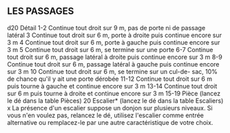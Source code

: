 ## LES PASSAGES

d20 Détail
1-2 Continue tout droit sur 9 m, pas de porte ni de
passage latéral
3 Continue tout droit sur 6 m, porte à droite puis
continue encore sur 3 m
4 Continue tout droit sur 6 m, porte à gauche puis
continue encore sur 3 m
5 Continue tout droit sur 6 m, se termine sur une porte
6-7 Continue tout droit sur 6 m, passage latéral à droite
puis continue encore sur 3 m
8-9 Continue tout droit sur 6 m, passage latéral à gauche
puis continue encore sur 3 m
10 Continue tout droit sur 6 m, se termine sur un cul-de-
sac, 10% de chance qu'il y ait une porte dérobée
11-12 Continue tout droit sur 6 m puis tourne à gauche et
continue encore sur 3 m
13-14 Continue tout droit sur 6 m puis tourne à droite et
continue encore sur 3 m
15-19 Pièce (lancez le dé dans la table Pièces)
20  Escalier* (lancez le dé dans la table Escaliers)
x La présence d'un escalier suppose un donjon sur plusieurs
niveaux. Si vous n'en voulez pas, relancez le dé, utilisez
l'escalier comme entrée alternative ou remplacez-le par une
autre caractéristique de votre choix.
